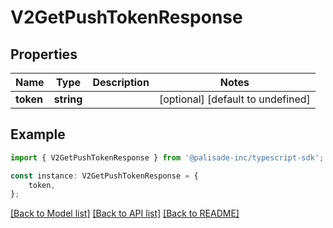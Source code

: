 # V2GetPushTokenResponse


## Properties

Name | Type | Description | Notes
------------ | ------------- | ------------- | -------------
**token** | **string** |  | [optional] [default to undefined]

## Example

```typescript
import { V2GetPushTokenResponse } from '@palisade-inc/typescript-sdk';

const instance: V2GetPushTokenResponse = {
    token,
};
```

[[Back to Model list]](../README.md#documentation-for-models) [[Back to API list]](../README.md#documentation-for-api-endpoints) [[Back to README]](../README.md)

